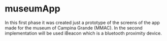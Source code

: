 # museumApp
In this first phase it was created just a prototype of the screens of the app made for the museum of Campina Grande (MMAC). In the second implementation will be used iBeacon which is a bluetooth proximity device.

